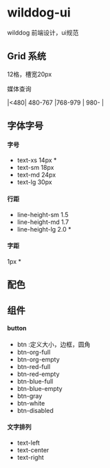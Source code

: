 # wilddog-ui
wilddog 前端设计，ui规范

## Grid 系统

12格，槽宽20px

媒体查询

|<480| 480-767 |768-979 | 980- |


## 字体字号

#### 字号

* text-xs 14px *
* text-sm 18px
* text-md 24px
* text-lg 30px

#### 行距

* line-height-sm 1.5
* line-height-md 1.7
* line-height-lg 2.0 *

#### 字距

1px *

## 配色



## 组件

#### button

* btn :定义大小，边框，圆角
* btn-org-full
* btn-org-empty
* btn-red-full
* btn-red-empty
* btn-blue-full
* btn-blue-empty
* btn-gray
* btn-white
* btn-disabled
 
#### 文字排列

* text-left
* text-center
* text-right